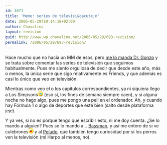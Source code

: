 ```yaml
---
id: 1671
title: 'Meme: series de televisi&oacute;n'
date: 2006-05-29T10:14:18+02:00
author: Chavalina
layout: revision
guid: http://www.wp.chavalina.net/2006/05/29/693-revision/
permalink: /2006/05/29/693-revision/
---
```

Hace mucho que no hac&iacute;a un MM de esos, pero <a href="http://gonzolog.net/2006/05/un-meme-mas/" target="_blank">me lo manda Dr. Gonzo</a> y se trata sobre comentar las series de televisi&oacute;n que seguimos habitualmente. Pues me siento orgullosa de decir que desde este a&ntilde;o, más o menos, la &uacute;nica serie que sigo relativamente es Friends, y que además es casi lo &uacute;nico que veo en televisi&oacute;n.

Mientras como veo el o los cap&iacute;tulos correspondientes, ya ni siquiera llego a Los Simpsons![llorar](/imagenes/emoticonos/llorar.gif) (eso s&iacute;, los fines de semana siempre caen), y si alguna noche no hago algo, pues me pongo una peli en el ordenador. Ah, y cuando hay F&oacute;rmula 1 o algo de deportes que esté bien (salto desde plataforma jeje).

Y ya ves, si no es porque tengo que escribir esto, ni me doy cuenta. &iquest;Se lo mando a alguien? Pues se lo mando a… <a href="http://inbasswetrust.blogspot.com/" target="_blank">Bassman</a>, y as&iacute; me entero de si ve culebrones![emo](/imagenes/emoticonos/risa.gif) y al <a href="http://peludin.blogspot.com/" target="_blank">Peludo</a>, que también tengo curiosidad por si los perros ven la televisi&oacute;n (mi Harpo al menos, no).